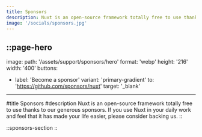 ```yaml
---
title: Sponsors
description: Nuxt is an open-source framework totally free to use thanks to our generous sponsors.
image: '/socials/sponsors.jpg'
---
```


::page-hero
---
image:
  path: '/assets/support/sponsors/hero'
  format: 'webp'
  height: '216'
  width: '400'
buttons:
  - label: 'Become a sponsor'
    variant: 'primary-gradient'
    to: 'https://github.com/sponsors/nuxt'
    target: '_blank'
---
#title
Sponsors
#description
Nuxt is an open-source framework totally free to use thanks to our generous sponsors. If you use Nuxt in your daily work and feel that it has made your life easier, please consider backing us.
::

::sponsors-section
::

